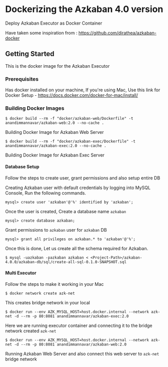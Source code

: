 # Dockerizing the Azkaban 4.0 version

Deploy Azkaban Executor as Docker Container

Have taken some inspiration from : https://github.com/dirathea/azkaban-docker

## Getting Started

This is the docker image for the Azkaban Executor

### Prerequisites

Has docker installed on your machine, If you're using Mac, Use this link for Docker Setup - https://docs.docker.com/docker-for-mac/install/

### Building Docker Images

```
$ docker build --rm -f "docker/azkaban-web/Dockerfile" -t anandimmannavar/azkaban-web:2.0 --no-cache .
```
Building Docker Image for Azkaban Web Server

```
$ docker build --rm -f "docker/azkaban-exec/Dockerfile" -t anandimmannavar/azkaban-exec:2.0 --no-cache .
```
Building Docker Image for Azkaban Exec Server

#### Database Setup
Follow the steps to create user, grant permissions and also setup entire DB

Creating Azkaban user with default credentials by logging into MySQL Console, Run the following commands.

```
mysql> create user 'azkaban'@'%' identified by 'azkaban';
```

Once the user is created, Create a database name `azkaban`

```
mysql> create database azkaban;
```

Grant permissions to `azkaban` user for `azkaban` DB

```
mysql> grant all privileges on azkaban.* to 'azkaban'@'%';
```

Once this is done, Let us create all the schema required for Azkaban.

```
$ mysql -uazkaban -pazkaban azkaban < <Project-Path>/azkaban-4.0.0/azkaban-db/sql/create-all-sql-0.1.0-SNAPSHOT.sql
```


#### Multi Executor

Follow the steps to make it working in your Mac 

```
$ docker network create azk-net
```
This creates bridge network in your local

```
$ docker run --env AZK_MYSQL_HOST=host.docker.internal --network azk-net -d --rm -p 80:8081 anandimmannavar/azkaban-exec:2.0
```
Here we are running executor container and connecting it to the bridge network created `azk-net`


```
$ docker run --env AZK_MYSQL_HOST=host.docker.internal --network azk-net -d --rm -p 80:8081 anandimmannavar/azkaban-web:2.0
```
Running Azkaban Web Server and also connect this web server to `azk-net` bridge network
